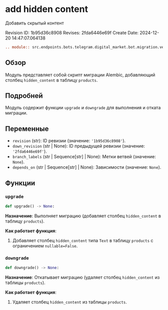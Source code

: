 # add hidden content

Добавить скрытый контент

Revision ID: 1b95d36c8908
Revises: 2fda6446e69f
Create Date: 2024-12-20 14:47:07.064138

```rst
.. module:: src.endpoints.bots.telegram.digital_market.bot.migration.versions.1b95d36c8908_add_hidden_content
```

## Обзор

Модуль представляет собой скрипт миграции Alembic, добавляющий столбец `hidden_content` в таблицу `products`.

## Подробней

Модуль содержит функции `upgrade` и `downgrade` для выполнения и отката миграции.

## Переменные

*   `revision` (str): ID ревизии (значение: `'1b95d36c8908'`).
*   `down_revision` (str | None): ID предыдущей ревизии (значение: `'2fda6446e69f'`).
*   `branch_labels` (str | Sequence[str] | None): Метки ветвей (значение: `None`).
*   `depends_on` (str | Sequence[str] | None): Зависимости (значение: `None`).

## Функции

### `upgrade`

```python
def upgrade() -> None:
```

**Назначение**: Выполняет миграцию (добавляет столбец `hidden_content` в таблицу `products`).

**Как работает функция**:

1.  Добавляет столбец `hidden_content` типа `Text` в таблицу `products` с ограничением `nullable=False`.

### `downgrade`

```python
def downgrade() -> None:
```

**Назначение**: Откатывает миграцию (удаляет столбец `hidden_content` из таблицы `products`).

**Как работает функция**:

1.  Удаляет столбец `hidden_content` из таблицы `products`.